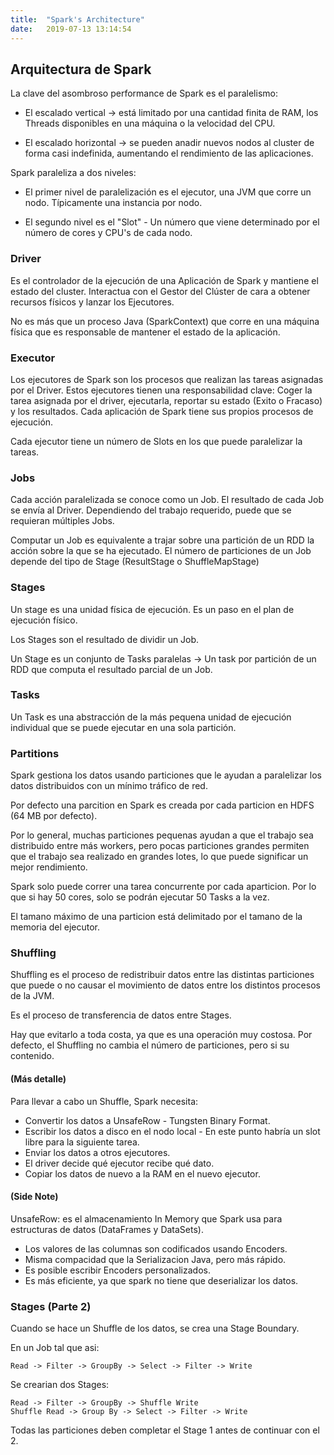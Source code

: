 ```yaml
---
title:  "Spark's Architecture"
date:   2019-07-13 13:14:54
---
```

## **Arquitectura de Spark**

La clave del asombroso performance de Spark es el paralelismo:

* El escalado vertical -> está limitado por una cantidad finita de RAM, los Threads disponibles en una máquina o la velocidad del CPU.

* El escalado horizontal -> se pueden anadir nuevos nodos al cluster de forma casi indefinida, aumentando el rendimiento de las aplicaciones.

Spark paraleliza a dos niveles:

* El primer nivel de paralelización es el ejecutor, una JVM que corre un nodo. Típicamente una instancia por nodo.

* El segundo nivel es el "Slot" - Un número que viene determinado por el número de cores y CPU's de cada nodo.

### **Driver**  

Es el controlador de la ejecución de una Aplicación de Spark y mantiene el estado del cluster. Interactua con el Gestor del Clúster de cara a obtener recursos físicos y lanzar los Ejecutores.  

No es más que un proceso Java (SparkContext) que corre en una máquina física que es responsable de mantener el estado de la aplicación.


### **Executor**

Los ejecutores de Spark son los procesos que realizan las tareas asignadas por el Driver. Estos ejecutores tienen una responsabilidad clave: Coger la tarea asignada por el driver, ejecutarla, reportar su estado (Exito o Fracaso) y los resultados. Cada aplicación de Spark tiene sus propios procesos de ejecución.  

Cada ejecutor tiene un número de Slots en los que puede paralelizar la tareas.

### **Jobs**

Cada acción paralelizada se conoce como un Job. El resultado de cada Job se envía al Driver. Dependiendo del trabajo requerido, puede que se requieran múltiples Jobs.  

Computar un Job es equivalente a trajar sobre una partición de un RDD la acción sobre la que se ha ejecutado. El número de particiones de un Job depende del tipo de Stage (ResultStage o ShuffleMapStage)

### **Stages**

Un stage es una unidad física de ejecución. Es un paso en el plan de ejecución físico.  

Los Stages son el resultado de dividir un Job.  

Un Stage es un conjunto de Tasks paralelas -> Un task por partición de un RDD que computa el resultado parcial de un Job.

### **Tasks**

Un Task es una abstracción de la más pequena unidad de ejecución individual que se puede ejecutar en una sola partición.  


### **Partitions**

Spark gestiona los datos usando particiones que le ayudan a paralelizar los datos distribuidos con un mínimo tráfico de red.  

Por defecto una parcition en Spark es creada por cada particion en HDFS (64 MB por defecto).  

Por lo general, muchas particiones pequenas ayudan a que el trabajo sea distribuido entre más workers, pero pocas particiones grandes permiten que el trabajo sea realizado en grandes lotes, lo que puede significar un mejor rendimiento.  

Spark solo puede correr una tarea concurrente por cada aparticion. Por lo que si hay 50 cores, solo se podrán ejecutar 50 Tasks a la vez.  

El tamano máximo de una particion está delimitado por el tamano de la memoria del ejecutor.

### **Shuffling**

Shuffling es el proceso de redistribuir datos entre las distintas particiones que puede o no causar el movimiento de datos entre los distintos procesos de la JVM.  

Es el proceso de transferencia de datos entre Stages.  

Hay que evitarlo a toda costa, ya que es una operación muy costosa. Por defecto, el Shuffling no cambia el número de particiones, pero si su contenido.  


#### **(Más detalle)**

Para llevar a cabo un Shuffle, Spark necesita:  

* Convertir los datos a UnsafeRow - Tungsten Binary Format.
* Escribir los datos a disco en el nodo local - En este punto habría un slot libre para la siguiente tarea.
* Enviar los datos a otros ejecutores.
* El driver decide qué ejecutor recibe qué dato.
* Copiar los datos de nuevo a la RAM en el nuevo ejecutor.


#### **(Side Note)**
UnsafeRow: es el almacenamiento In Memory que Spark usa para estructuras de datos (DataFrames y DataSets).
* Los valores de las columnas son codificados usando Encoders.
* Misma compacidad que la Serializacion Java, pero más rápido.
* Es posible escribir Encoders personalizados.
* Es más eficiente, ya que spark no tiene que deserializar los datos.


### **Stages (Parte 2)**
Cuando se hace un Shuffle de los datos, se crea una Stage Boundary.  

En un Job tal que asi:  

    Read -> Filter -> GroupBy -> Select -> Filter -> Write

Se crearian dos Stages:

    Read -> Filter -> GroupBy -> Shuffle Write
    Shuffle Read -> Group By -> Select -> Filter -> Write

Todas las particiones deben completar el Stage 1 antes de continuar con el 2.
